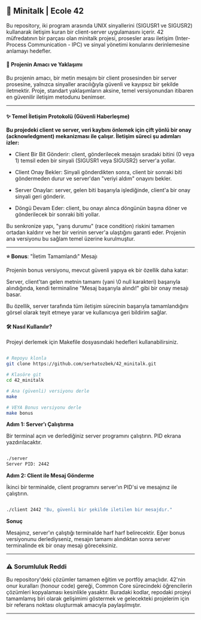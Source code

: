 ## 🤖 Minitalk | Ecole 42

Bu repository, iki program arasında UNIX sinyallerini (SIGUSR1 ve SIGUSR2) kullanarak iletişim kuran bir client-server uygulamasını içerir. 42 müfredatının bir parçası olan minitalk projesi, prosesler arası iletişim (Inter-Process Communication - IPC) ve sinyal yönetimi konularını derinlemesine anlamayı hedefler.

#### 🚀 Projenin Amacı ve Yaklaşımı

Bu projenin amacı, bir metin mesajını bir client prosesinden bir server prosesine, yalnızca sinyaller aracılığıyla güvenli ve kayıpsız bir şekilde iletmektir. Proje, standart yaklaşımların aksine, temel versiyonundan itibaren en güvenilir iletişim metodunu benimser.

---

#### ✨ Temel İletişim Protokolü (Güvenli Haberleşme)

**Bu projedeki client ve server, veri kaybını önlemek için çift yönlü bir onay (acknowledgment) mekanizması ile çalışır. İletişim süreci şu adımları izler:**

+ Client Bir Bit Gönderir: client, gönderilecek mesajın sıradaki bitini (0 veya 1) temsil eden bir sinyali (SIGUSR1 veya SIGUSR2) server'a yollar.

+ Client Onay Bekler: Sinyali gönderdikten sonra, client bir sonraki biti göndermeden durur ve server'dan "veriyi aldım" onayını bekler.

+ Server Onaylar: server, gelen biti başarıyla işlediğinde, client'a bir onay sinyali geri gönderir.

+ Döngü Devam Eder: client, bu onayı alınca döngünün başına döner ve gönderilecek bir sonraki biti yollar.

Bu senkronize yapı, "yarış durumu" (race condition) riskini tamamen ortadan kaldırır ve her bir verinin server'a ulaştığını garanti eder. Projenin ana versiyonu bu sağlam temel üzerine kurulmuştur.

---

**⭐ Bonus**: "İletim Tamamlandı" Mesajı

Projenin bonus versiyonu, mevcut güvenli yapıya ek bir özellik daha katar:

Server, client'tan gelen metnin tamamı (yani \0 null karakteri) başarıyla alındığında, kendi terminaline "Mesaj başarıyla alındı!" gibi bir onay mesajı basar.

Bu özellik, server tarafında tüm iletişim sürecinin başarıyla tamamlandığını görsel olarak teyit etmeye yarar ve kullanıcıya geri bildirim sağlar.

#### 🛠️ Nasıl Kullanılır?

Projeyi derlemek için Makefile dosyasındaki hedefleri kullanabilirsiniz.

```Bash

# Repoyu klonla
git clone https://github.com/serhatozbek/42_minitalk.git

# Klasöre git
cd 42_minitalk

# Ana (güvenli) versiyonu derle
make

# VEYA Bonus versiyonu derle
make bonus
```

**Adım 1: Server'ı Çalıştırma**

Bir terminal açın ve derlediğiniz server programını çalıştırın. PID ekrana yazdırılacaktır.

```Bash

./server
Server PID: 2442
```

**Adım 2: Client ile Mesaj Gönderme**

İkinci bir terminalde, client programını server'ın PID'si ve mesajınız ile çalıştırın.

```Bash

./client 2442 "Bu, güvenli bir şekilde iletilen bir mesajdır."

```
**Sonuç**

Mesajınız, server'ın çalıştığı terminalde harf harf belirecektir. Eğer bonus versiyonunu derlediyseniz, mesajın tamamı alındıktan sonra server terminalinde ek bir onay mesajı göreceksiniz.

---

### ⚠️ Sorumluluk Reddi

 Bu repository'deki çözümler tamamen eğitim ve portföy amaçlıdır. 42'nin onur kuralları (honour code) gereği, Common Core sürecindeki öğrencilerin çözümleri kopyalaması kesinlikle yasaktır. Buradaki kodlar, repodaki projeyi tamamlamış biri olarak gelişimimi göstermek ve gelecekteki projelerim için bir referans noktası oluşturmak amacıyla paylaşılmıştır.

---
